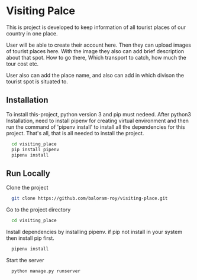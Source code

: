 # Visiting Palce

This is project is developed to keep information of all tourist
places of our country in one place.

User will be able to create their account here. Then they can
upload images of tourist places here. With the image they also
can add brief description about that spot. How to go there, Which
transport to catch, how much the tour cost etc.

User also can add the place name, and also can add in which divison the tourist
spot is situated to.

## Installation

To install this-project, python version 3 and pip must nedeed.
After python3 Installation, need to install pipenv for
creating virtual environment and then run the command of 'pipenv
install' to install all the dependencies for this project.
That's all, that is all needed to install the project.

```bash
  cd visiting_place
  pip install pipenv
  pipenv install
```

## Run Locally

Clone the project

```bash
  git clone https://github.com/baloram-roy/visiting-place.git
```

Go to the project directory

```bash
  cd visiting_place
```

Install dependencies by installing pipenv. if pip not install in your system then install pip first.

```bash
  pipenv install
```

Start the server

```bash
  python manage.py runserver
```
